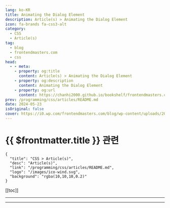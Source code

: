 ```yaml
---
lang: ko-KR
title: Animating the Dialog Element
description: Article(s) > Animating the Dialog Element
icon: fa-brands fa-css3-alt
category: 
  - CSS
  - Article(s)
tag: 
  - blog
  - frontendmasters.com
  - css
head:
  - - meta:
    - property: og:title
      content: Article(s) > Animating the Dialog Element
    - property: og:description
      content: Animating the Dialog Element
    - property: og:url
      content: https://chanhi2000.github.io/bookshelf/frontendmasters.com/animating-dialog.html
prev: /programming/css/articles/README.md
date: 2024-05-23
isOriginal: false
cover: https://i0.wp.com/frontendmasters.com/blog/wp-content/uploads/2024/05/animate-modal-thumb.jpg?w=1000&ssl=1
---
```


# {{ $frontmatter.title }} 관련

```component VPCard
{
  "title": "CSS > Article(s)",
  "desc": "Article(s)",
  "link": "/programming/css/articles/README.md",
  "logo": "/images/ico-wind.svg",
  "background": "rgba(10,10,10,0.2)"
}
```

[[toc]]

---

<SiteInfo
  name="Animating the Dialog Element"
  desc="It might seem like you could just set a transition on the opacity of the dialog element in CSS from 0 to 1, but it doesn't work. You'll need to learn about @starting-style, and the overlay and allow-discrete keywords."
  url="https://frontendmasters.com/news/animating-dialog/"
  logo="https://frontendmasters.com/favicon.ico"
  preview="https://i0.wp.com/frontendmasters.com/blog/wp-content/uploads/2024/05/animate-modal-thumb.jpg?w=1000&ssl=1"/>

<!-- TODO: 작성 -->

---

<TagLinks />